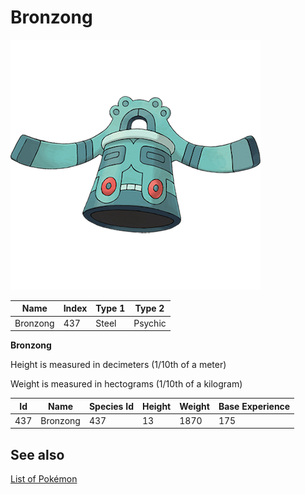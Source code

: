 # Bronzong


![Bronzong](images/437.png)

| **Name** | **Index** | **Type 1** | **Type 2** |
|----|----|----|----|
| Bronzong | 437 | Steel | Psychic  |

**Bronzong** 


Height is measured in decimeters (1/10th of a meter)

Weight is measured in hectograms (1/10th of a kilogram)

| **Id** | **Name** | **Species Id** | **Height** | **Weight** | **Base Experience** |
|--------|----------|----------------|------------|------------|---------------------|
| 437 | Bronzong | 437 | 13 | 1870 | 175 |


## See also

[List of Pokémon](../pokemon.md)
